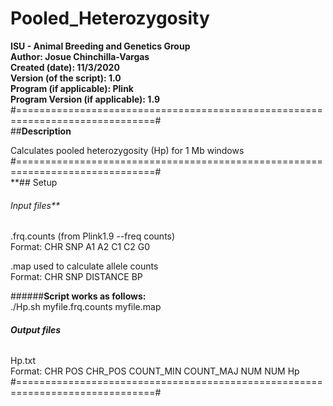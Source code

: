  # Pooled_Heterozygosity
**ISU - Animal Breeding and Genetics Group  
Author: Josue Chinchilla-Vargas  
Created (date): 11/3/2020  
Version (of the script): 1.0  
Program (if applicable): Plink  
Program Version (if applicable): 1.9**  
#==============================================================================#  
##**Description**  
 
Calculates pooled heterozygosity (Hp) for 1 Mb windows  
#==============================================================================#  
**## Setup  
###### Input files**  

.frq.counts (from Plink1.9 --freq counts)  
Format: CHR SNP A1 A2 C1 C2 G0  
 
.map used to calculate allele counts  
Format: CHR SNP DISTANCE BP  
  
######**Script works as follows:**   
./Hp.sh myfile.frq.counts myfile.map  

###### **Output files**  
Hp.txt  
Format:  CHR POS CHR_POS COUNT_MIN COUNT_MAJ NUM NUM Hp  
#==============================================================================#
